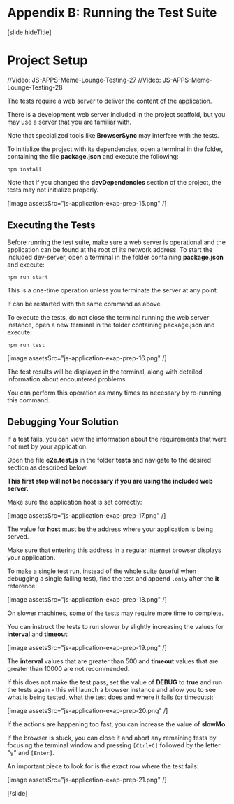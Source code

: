 # Appendix B: Running the Test Suite 

[slide hideTitle]
# Project Setup 

//Video: JS-APPS-Meme-Lounge-Testing-27
//Video: JS-APPS-Meme-Lounge-Testing-28

The tests require a web server to deliver the content of the application. 

There is a development web server included in the project scaffold, but you may use a server that you are familiar with.

Note that specialized tools like **BrowserSync** may interfere with the tests. 

To initialize the project with its dependencies, open a terminal in the folder, containing the file **package.json** and execute the following:

`npm install`

Note that if you changed the **devDependencies** section of the project, the tests may not initialize properly.

[image assetsSrc="js-application-exap-prep-15.png" /]

## Executing the Tests 

Before running the test suite, make sure a web server is operational and the application can be found at the root of its network address. To start the included dev-server, open a terminal in the folder containing **package.json** and execute:

`npm run start`

This is a one-time operation unless you terminate the server at any point. 

It can be restarted with the same command as above.

To execute the tests, do not close the terminal running the web server instance, open a new terminal in the folder containing package.json and execute:

`npm run test`

[image assetsSrc="js-application-exap-prep-16.png" /]

The test results will be displayed in the terminal, along with detailed information about encountered problems. 

You can perform this operation as many times as necessary by re-running this command.

## Debugging Your Solution 

If a test fails, you can view the information about the requirements that were not met by your application. 

Open the file **e2e.test.js** in the folder **tests** and navigate to the desired section as described below.

**This first step will not be necessary if you are using the included web server.** 

Make sure the application host is set correctly:

[image assetsSrc="js-application-exap-prep-17.png" /]

The value for **host** must be the address where your application is being served. 

Make sure that entering this address in a regular internet browser displays your application.

To make a single test run, instead of the whole suite (useful when debugging a single failing test), find the test and append `.only` after the **it** reference:

[image assetsSrc="js-application-exap-prep-18.png" /]

On slower machines, some of the tests may require more time to complete. 

You can instruct the tests to run slower by slightly increasing the values for **interval** and **timeout**:

[image assetsSrc="js-application-exap-prep-19.png" /]

The **interval** values that are greater than 500 and **timeout** values that are greater than 10000 are not recommended.

If this does not make the test pass, set the value of **DEBUG** to **true** and run the tests again - this will launch a browser instance and allow you to see what is being tested, what the test does and where it fails (or timeouts):

[image assetsSrc="js-application-exap-prep-20.png" /]

If the actions are happening too fast, you can increase the value of **slowMo**. 

If the browser is stuck, you can close it and abort any remaining tests by focusing the terminal window and pressing `[Ctrl+C]` followed by the letter "y" and `[Enter]`.

An important piece to look for is the exact row where the test fails:

[image assetsSrc="js-application-exap-prep-21.png" /]

[/slide]

